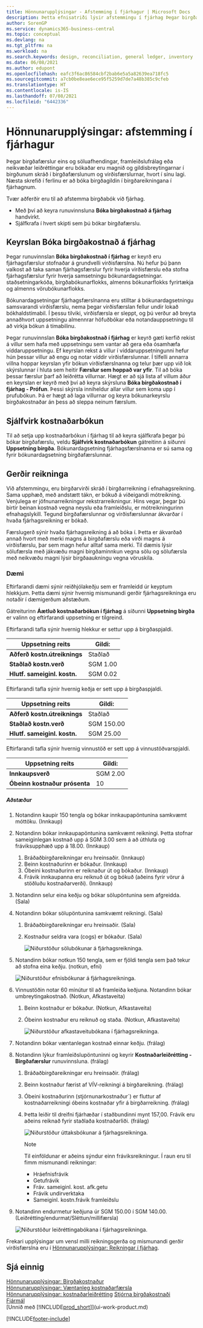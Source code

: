 ```yaml
---
title: Hönnunarupplýsingar - Afstemming í fjárhagur | Microsoft Docs
description: Þetta efnisatriði lýsir afstemmingu í fjárhag Þegar birgðafærslur eins og söluafhendingar, framleiðslufrálag eða neikvæðar leiðréttingar eru bókaðar.
author: SorenGP
ms.service: dynamics365-business-central
ms.topic: conceptual
ms.devlang: na
ms.tgt_pltfrm: na
ms.workload: na
ms.search.keywords: design, reconciliation, general ledger, inventory
ms.date: 06/08/2021
ms.author: edupont
ms.openlocfilehash: eafc3f6ac86584cbf2bab6e5a5a82639ea718fc5
ms.sourcegitcommit: a7cb0be8eae6ece95f5259d7de7a48b385c9cfeb
ms.translationtype: HT
ms.contentlocale: is-IS
ms.lasthandoff: 07/08/2021
ms.locfileid: "6442336"
---
```

# <a name="design-details-reconciliation-with-the-general-ledger"></a>Hönnunarupplýsingar: afstemming í fjárhagur
Þegar birgðafærslur eins og söluafhendingar, framleiðslufrálag eða neikvæðar leiðréttingar eru bókaðar eru magnið og gildisbreytingarnar í birgðunum skráð í birgðafærslunum og virðisfærslurnar, hvort í sínu lagi. Næsta skrefið í ferlinu er að bóka birgðagildin í birgðareikningana í fjárhagnum.  

Tvær aðferðir eru til að afstemma birgðabók við fjárhag.  

* Með því að keyra runuvinnsluna **Bóka birgðakostnað á fjárhag** handvirkt.  
* Sjálfkrafa í hvert skipti sem þú bókar birgðafærslu.  

## <a name="post-inventory-cost-to-gl-batch-job"></a>Keyrslan Bóka birgðakostnað á fjárhag  
Þegar runuvinnslan **Bóka birgðakostnað í fjárhag** er keyrð eru fjárhagsfærslur stofnaðar á grundvelli virðisfærslna. Nú hefur þú þann valkost að taka saman fjárhagsfærslur fyrir hverja virðisfærslu eða stofna fjárhagsfærslur fyrir hverja samsetningu bókunardagsetningar. staðsetningarkóða, birgðabókunarflokks, almenns bókunarflokks fyrirtækja og almenns vörubókunarflokks.  

Bókunardagsetningar fjárhagsfærslnanna eru stilltar á bókunardagsetningu samsvarandi virðisfærslu, nema þegar virðisfærslan fellur undir lokað bókhaldstímabil. Í þessu tilviki, virðisfærsla er sleppt, og þú verður að breyta annaðhvort uppsetningu almennrar höfuðbókar eða notandauppsetningu til að virkja bókun á tímabilinu.  

Þegar runuvinnslan **Bóka birgðakostnað í fjárhag** er keyrð gæti kerfið rekist á villur sem hafa með uppsetningu sem vantar að gera eða ósamhæfa víddaruppsetningu. Ef keyrslan rekst á villur í víddaruppsetningunni hefur hún þessar villur að engu og notar víddir virðisfærslunnar. Í tilfelli annarra villna hoppar keyrslan yfir bókun virðisfærslnanna og telur þær upp við lok skýrslunnar í hluta sem heitir **Færslur sem hoppað var yfir**. Til að bóka þessar færslur þarf að leiðrétta villurnar. Hægt er að sjá lista af villum áður en keyrslan er keyrð með því að keyra skýrsluna **Bóka birgðakostnað í fjárhag - Prófun**. Þessi skýrsla inniheldur allar villur sem koma upp í prufubókun. Þá er hægt að laga villurnar og keyra bókunarkeyrslu birgðakostnaðar án þess að sleppa neinum færslum.  

## <a name="automatic-cost-posting"></a>Sjálfvirk kostnaðarbókun  
Til að setja upp kostnaðarbókun í fjárhag til að keyra sjálfkrafa þegar þú bókar birgðafærslu, veldu **Sjálfvirk kostnaðarbókun** gátreitinn á síðunni **Uppsetning birgða**. Bókunardagsetning fjárhagsfærslnanna er sú sama og fyrir bókunardagsetning birgðafærslunnar.  

## <a name="account-types"></a>Gerðir reikninga  
Við afstemmingu, eru birgðarvirði skráð í birgðarreikning í efnahagsreikning. Sama upphæð, með andstætt tákn, er bókuð á viðeigandi mótreikning. Venjulega er jöfnunarreikningur rekstrarreikningur. Hins vegar, þegar þú birtir beinan kostnað vegna neyslu eða framleiðslu, er mótreikningurinn efnahagslykill. Tegund birgðafærslunnar og virðisfærslunnar ákvarðar í hvaða fjárhagsreikning er bókað.  

Færslugerð sýnir hvaða fjárhagsreikning á að bóka í. Þetta er ákvarðað annað hvort með merki magns á birgðafærslu eða virði magns á virðisfærslu, þar sem magn hefur alltaf sama merki. Til dæmis lýsir sölufærsla með jákvæðu magni birgðaminnkun vegna sölu og sölufærsla með neikvæðu magni lýsir birgðaaukningu vegna vöruskila.  

### <a name="example"></a>Dæmi  
Eftirfarandi dæmi sýnir reiðhjólakeðju sem er framleidd úr keyptum hlekkjum. Þetta dæmi sýnir hvernig mismunandi gerðir fjárhagsreikninga eru notaðir í dæmigerðum aðstæðum.  

Gátreiturinn **Áætluð kostnaðarbókun í fjárhag** á síðunni **Uppsetning birgða** er valinn og eftirfarandi uppsetning er tilgreind.  

Eftirfarandi tafla sýnir hvernig hlekkur er settur upp á birgðaspjaldi.  

|Uppsetning reits|Gildi:|  
|-----------------|-----------|  
|**Aðferð kostn.útreiknings**|Staðlað|  
|**Staðlað kostn.verð**|SGM 1.00|  
|**Hlutf. sameiginl. kostn.**|SGM 0.02|  

Eftirfarandi tafla sýnir hvernig keðja er sett upp á birgðaspjaldi.  

|Uppsetning reits|Gildi:|  
|-----------------|-----------|  
|**Aðferð kostn.útreiknings**|Staðlað|  
|**Staðlað kostn.verð**|SGM 150.00|  
|**Hlutf. sameiginl. kostn.**|SGM 25.00|  

Eftirfarandi tafla sýnir hvernig vinnustöð er sett upp á vinnustöðvarspjaldi.  

|Uppsetning reits|Gildi:|  
|-----------------|-----------|  
|**Innkaupsverð**|SGM 2.00|  
|**Óbeinn kostnaður prósenta**|10|  

##### <a name="scenario"></a>Aðstæður  
1. Notandinn kaupir 150 tengla og bókar innkaupapöntunina samkvæmt móttöku. (Innkaup)  
2. Notandinn bókar innkaupapöntunina samkvæmt reikningi. Þetta stofnar sameiginlegan kostnað upp á SGM 3.00 sem á að úthluta og fráviksupphæð upp á 18.00. (Innkaup)  

    1. Bráðaðbirgðareikningar eru hreinsaðir. (Innkaup)  
    2. Beinn kostnaðurinn er bókaður. (Innkaup)  
    3. Óbeini kostnaðurinn er reiknaður út og bókaður. (Innkaup)  
    4. Frávik innkaupanna eru reiknuð út og bókuð (aðeins fyrir vörur á stöðluðu kostnaðarverði). (Innkaup)  
3. Notandinn selur eina keðju og bókar sölupöntunina sem afgreidda. (Sala)  
4. Notandinn bókar sölupöntunina samkvæmt reikningi. (Sala)  

    1. Bráðaðbirgðareikningar eru hreinsaðir. (Sala)  
    2. Kostnaður seldra vara (cogs) er bókaður. (Sala)  

        ![Niðurstöður sölubókunar á fjárhagsreikninga.](media/design_details_inventory_costing_3_gl_posting_sales.png "Niðurstöður sölubókunar á fjárhagsreikninga")  
5. Notandinn bókar notkun 150 tengla, sem er fjöldi tengla sem það tekur að stofna eina keðju. (notkun, efni)  

    ![Niðurstöður efnisbókunar á fjárhagsreikninga.](media/design_details_inventory_costing_3_gl_posting_material.png "Niðurstöður efnisbókunar á fjárhagsreikninga")  
6. Vinnustöðin notar 60 mínútur til að framleiða keðjuna. Notandinn bókar umbreytingakostnað. (Notkun, Afkastaveita)  

    1. Beinn kostnaður er bókaður. (Notkun, Afkastaveita)  
    2. Óbeinn kostnaður eru reiknuð og staða. (Notkun, Afkastaveita)  

        ![Niðurstöður afkastaveitubókana í fjárhagsreikninga.](media/design_details_inventory_costing_3_gl_posting_capacity.png "Niðurstöður afkastaveitubókana í fjárhagsreikninga")  
7. Notandinn bókar væntanlegan kostnað einnar keðju. (frálag)  
8. Notandinn lýkur framleiðslupöntuninni og keyrir **Kostnaðarleiðrétting - Birgðafærslur** runuvinnsluna. (frálag)  

    1. Bráðaðbirgðareikningar eru hreinsaðir. (frálag)  
    2. Beinn kostnaður færist af VÍV-reikningi á birgðareikning. (frálag)  
    3. Óbeini kostnaðurinn (stjórnunarkostnaður´) er fluttur af kostnaðarreikningi óbeins kostnaðar yfir á birgðarreikning. (frálag)  
    4. Þetta leiðir til dreifni fjárhæðar í staðbundinni mynt 157,00. Frávik eru aðeins reiknað fyrir staðlaða kostnaðarliði. (frálag)  

        ![Niðurstöður úttaksbókunar á fjárhagsreikninga.](media/design_details_inventory_costing_3_gl_posting_output.png "Niðurstöður úttaksbókunar á fjárhagsreikninga")  

        > [!NOTE]  
        >  Til einföldunar er aðeins sýndur einn fráviksreikningur. Í raun eru til fimm mismunandi reikningar:  
        >   
        >  * Hráefnisfrávik  
        >  * Getufrávik  
        >  * Fráv. sameiginl. kost. afk.getu  
        >  * Frávik undirverktaka  
        >  * Sameiginl. kostn.frávik framleiðslu  

9. Notandinn endurmetur keðjuna úr SGM 150.00 í SGM 140.00. (Leiðrétting/endurmat/Sléttun/millifærsla)  

    ![Niðurstöður leiðréttingabókana í fjárhagsreikninga.](media/design_details_inventory_costing_3_gl_posting_adjustment.png "Niðurstöður leiðréttingabókana í fjárhagsreikninga")  

Frekari upplýsingar um vensl milli reikningsgerða og mismunandi gerðir virðisfærslna eru í [Hönnunarupplýsingar: Reikningar í fjárhag](design-details-accounts-in-the-general-ledger.md).  

## <a name="see-also"></a>Sjá einnig  
[Hönnunarupplýsingar: Birgðakostnaður](design-details-inventory-costing.md)   
[Hönnunarupplýsingar: Væntanleg kostnaðarfærsla](design-details-expected-cost-posting.md)   
[Hönnunarupplýsingar: kostnaðarleiðrétting](design-details-cost-adjustment.md)
[Stjórna birgðakostnaði](finance-manage-inventory-costs.md)  
[Fjármál](finance.md)  
[Unnið með [!INCLUDE[prod_short](includes/prod_short.md)]](ui-work-product.md)


[!INCLUDE[footer-include](includes/footer-banner.md)]